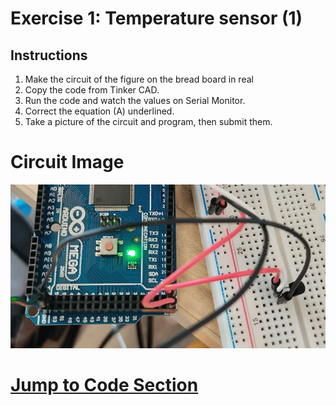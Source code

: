 # Exercise 1: Temperature sensor (1)

## Instructions

1. Make the circuit of the figure on the bread board in
   real
2. Copy the code from Tinker CAD.
3. Run the code and watch the values on Serial Monitor.
4. Correct the equation (A) underlined.
5. Take a picture of the circuit and program, then submit
   them.

# Circuit Image

![Circuit Image](./Circuit.png)

# [Jump to Code Section](./code.ino)
